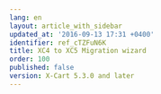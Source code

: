 ```yaml
---
lang: en
layout: article_with_sidebar
updated_at: '2016-09-13 17:31 +0400'
identifier: ref_cTZFuN6K
title: XC4 to XC5 Migration wizard
order: 100
published: false
version: X-Cart 5.3.0 and later
---
```

